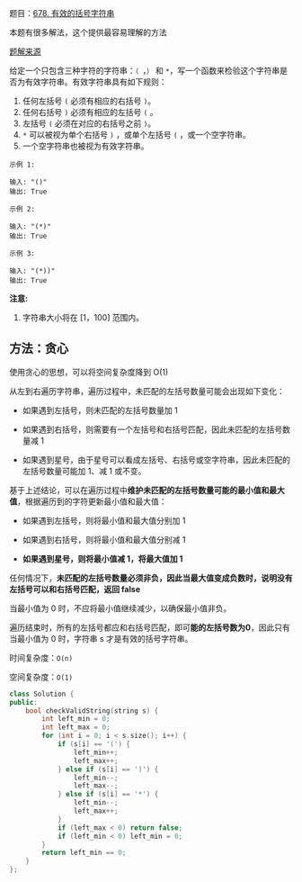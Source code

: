 题目：[678. 有效的括号字符串](https://leetcode-cn.com/problems/valid-parenthesis-string/)

本题有很多解法，这个提供最容易理解的方法

[题解来源](https://leetcode-cn.com/problems/valid-parenthesis-string/solution/you-xiao-de-gua-hao-zi-fu-chuan-by-leetc-osi3/)

给定一个只包含三种字符的字符串：`（ `，`）` 和 `*`，写一个函数来检验这个字符串是否为有效字符串。有效字符串具有如下规则：

1. 任何左括号 `(` 必须有相应的右括号 `)`。
2. 任何右括号 `)` 必须有相应的左括号 `(` 。
3. 左括号 `(` 必须在对应的右括号之前 `)`。
4. `*` 可以被视为单个右括号 `)` ，或单个左括号 `(` ，或一个空字符串。
5. 一个空字符串也被视为有效字符串。

```
示例 1:

输入: "()"
输出: True

示例 2:

输入: "(*)"
输出: True

示例 3:

输入: "(*))"
输出: True
```

**注意:**

1. 字符串大小将在 [1，100] 范围内。

## 方法：贪心

使用贪心的思想，可以将空间复杂度降到 O(1)

从左到右遍历字符串，遍历过程中，未匹配的左括号数量可能会出现如下变化：

- 如果遇到左括号，则未匹配的左括号数量加 1

- 如果遇到右括号，则需要有一个左括号和右括号匹配，因此未匹配的左括号数量减 1

- 如果遇到星号，由于星号可以看成左括号、右括号或空字符串，因此未匹配的左括号数量可能加 1、减 1 或不变。

基于上述结论，可以在遍历过程中**维护未匹配的左括号数量可能的最小值和最大值**，根据遍历到的字符更新最小值和最大值：

- 如果遇到左括号，则将最小值和最大值分别加 1

- 如果遇到右括号，则将最小值和最大值分别减 1

- **如果遇到星号，则将最小值减 1，将最大值加 1**

任何情况下，**未匹配的左括号数量必须非负，因此当最大值变成负数时，说明没有左括号可以和右括号匹配，返回 false**

当最小值为 0 时，不应将最小值继续减少，以确保最小值非负。

遍历结束时，所有的左括号都应和右括号匹配，即可**能的左括号数为0**，因此只有当最小值为 0 时，字符串 s 才是有效的括号字符串。

时间复杂度：`O(n)`

空间复杂度：`O(1)`

```c++
class Solution {
public:
    bool checkValidString(string s) {
        int left_min = 0;
        int left_max = 0;
        for (int i = 0; i < s.size(); i++) {
            if (s[i] == '(') {
                left_min++;
                left_max++;
            } else if (s[i] == ')') {
                left_min--;
                left_max--;
            } else if (s[i] == '*') {
                left_min--;
                left_max++;
            }
            if (left_max < 0) return false;
            if (left_min < 0) left_min = 0;
        }
        return left_min == 0;
    }
};
```

